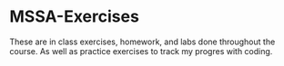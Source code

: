 # MSSA-Exercises

These are in class exercises, homework, and labs done throughout the course. As well as practice exercises to track my progres with coding.
